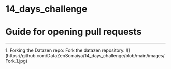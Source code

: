 # 14_days_challenge
<H1> Guide for opening pull requests</H1>
<hr>
1. Forking the Datazen repo:
    Fork the datazen repository.
    ![](https://github.com/DataZenSomaiya/14_days_challenge/blob/main/images/Fork_1.jpg)
    

